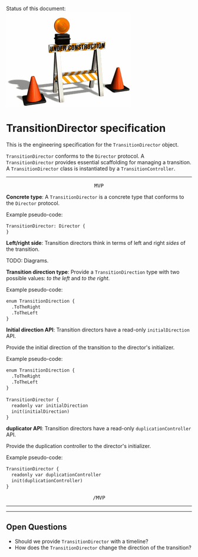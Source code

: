 Status of this document:
![](../_assets/under-construction-flashing-barracade-animation.gif)

# TransitionDirector specification

This is the engineering specification for the `TransitionDirector` object.

`TransitionDirector` conforms to the `Director` protocol. A `TransitionDirector` provides essential scaffolding for managing a transition. A `TransitionDirector` class is instantiated by a `TransitionController`.

---

<p style="text-align:center"><tt>MVP</tt></p>

**Concrete type**: A `TransitionDirector` is a concrete type that conforms to the `Director` protocol.

Example pseudo-code:

    TransitionDirector: Director {
    }

**Left/right side**: Transition directors think in terms of left and right *sides* of the transition.

TODO: Diagrams.

**Transition direction type**: Provide a `TransitionDirection` type with two possible values: *to the left* and *to the right*.

Example pseudo-code:

    enum TransitionDirection {
      .ToTheRight
      .ToTheLeft
    }

**Initial direction API**: Transition directors have a read-only `initialDirection` API.

Provide the initial direction of the transition to the director's initializer.

Example pseudo-code:

    enum TransitionDirection {
      .ToTheRight
      .ToTheLeft
    }
    
    TransitionDirector {
      readonly var initialDirection
      init(initialDirection)
    }

**duplicator API**: Transition directors have a read-only `duplicationController` API.

Provide the duplication controller to the director's initializer.

Example pseudo-code:

    TransitionDirector {
      readonly var duplicationController
      init(duplicationController)
    }

<p style="text-align:center"><tt>/MVP</tt></p>

---

---

## Open Questions ##

- Should we provide `TransitionDirector` with a timeline?
- How does the `TransitionDirector` change the direction of the transition?

